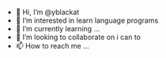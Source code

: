 - 👋 Hi, I’m @yblackat
- 👀 I’m interested in learn language programs
- 🌱 I’m currently learning ...
- 💞️ I’m looking to collaborate on i can to
- 📫 How to reach me ...

<!---
yblackat/yblackat is a ✨ special ✨ repository because its `README.md` (this file) appears on your GitHub profile.
You can click the Preview link to take a look at your changes.
--->
